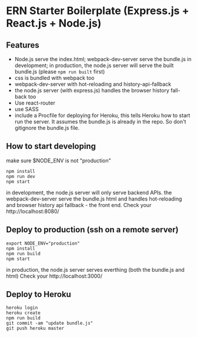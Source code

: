 # ERN Starter Boilerplate (Express.js + React.js + Node.js)

## Features

* Node.js serve the index.html; webpack-dev-server serve the bundle.js in development; in production, the node.js server will serve the built bundle.js (please `npm run built` first)
* css is bundled with webpack too
* webpack-dev-server with hot-reloading and history-api-fallback
* the node.js server (with express.js) handles the browser history fall-back too
* Use react-router
* use SASS
* include a Procfile for deploying for Heroku, this tells Heroku how to start run the server. It assumes the bundle.js is already in the repo. So don't gitignore the bundle.js file.

## How to start developing

make sure $NODE_ENV is not "production"
```
npm install
npm run dev
npm start
```

in development, the node.js server will only serve backend APIs. the webpack-dev-server serve the bundle.js html and handles hot-reloading and browser history api fallback - the front end.
Check your http://localhost:8080/

## Deploy to production (ssh on a remote server)

```
export NODE_ENV="production"
npm install
npm run build
npm start
```

in production, the node.js server serves everthing (both the bundle.js and html)
Check your http://localhost:3000/

## Deploy to Heroku

```
heroku login
heroku create
npm run build
git commit -am "update bundle.js"
git push heroku master
```

